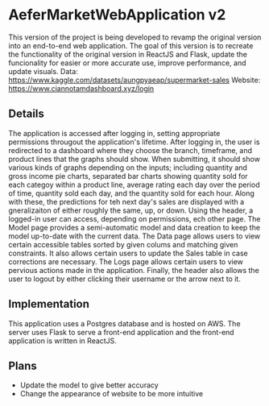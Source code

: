 # AeferMarketWebApplication v2
This version of the project is being developed to revamp the original version into an end-to-end web application. The goal
of this version is to recreate the functionality of the original version in ReactJS and Flask, update the funcionality for
easier or more accurate use, improve performance, and update visuals.
Data: https://www.kaggle.com/datasets/aungpyaeap/supermarket-sales
Website: https://www.ciannotamdashboard.xyz/login
## Details
The application is accessed after logging in, setting appropriate permissions througout the application's lifetime.
After logging in, the user is redirected to a dashboard where they choose the branch, timeframe, and product lines
that the graphs should show. When submitting, it should show various kinds of graphs depending on the inputs; including
quantity and gross income pie charts, separated bar charts showing quantity sold for each categoy within a product line,
average rating each day over the period of time, quantity sold each day, and the quantity sold for each hour.
Along with these, the predictions for teh next day's sales are displayed with a gneralizaiton of either roughly the same,
up, or down. Using the header, a logged-in user can access, depending on permissions, ech other page. The Model page
provides a semi-automatic model and data creation to keep the model up-to-date with the current data. The Data page allows
users to view certain accessible tables sorted by given colums and matching given constraints. It also allows certain users
to update the Sales table in case corrections are necessary. The Logs page allows certain users to view pervious actions
made in the application. Finally, the header also allows the user to logout by either clicking their username or the arrow
next to it.
## Implementation
This application uses a Postgres database and is hosted on AWS. The server uses Flask to serve
a front-end application and the front-end application is written in ReactJS.
## Plans
* Update the model to give better accuracy
* Change the appearance of website to be more intuitive
